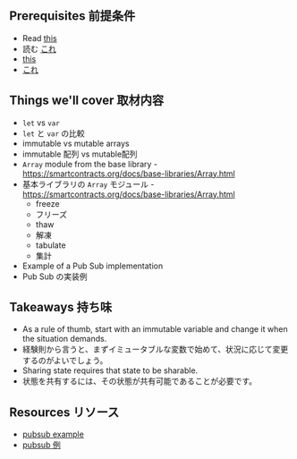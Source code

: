 ## Prerequisites 前提条件

- Read [this](https://smartcontracts.org/docs/language-guide/mutable-state.html)
- 読む [これ](https://smartcontracts.org/docs/language-guide/mutable-state.html)
- [this](https://smartcontracts.org/docs/language-guide/sharing.html)
- [これ](https://smartcontracts.org/docs/language-guide/sharing.html)

## Things we'll cover 取材内容

- `let` vs `var`
- `let` と `var` の比較
- immutable vs mutable arrays
- immutable 配列 vs mutable配列
- `Array` module from the base library - https://smartcontracts.org/docs/base-libraries/Array.html
- 基本ライブラリの `Array` モジュール - https://smartcontracts.org/docs/base-libraries/Array.html
  - freeze
  - フリーズ
  - thaw
  - 解凍
  - tabulate
  - 集計
- Example of a Pub Sub implementation
- Pub Sub の実装例

## Takeaways 持ち味

- As a rule of thumb, start with an immutable variable and change it when the situation demands.
- 経験則から言うと、まずイミュータブルな変数で始めて、状況に応じて変更するのがよいでしょう。
- Sharing state requires that state to be sharable.
- 状態を共有するには、その状態が共有可能であることが必要です。

## Resources リソース

- [pubsub example](https://github.com/dfinity/examples/tree/master/motoko/pub-sub)
- [pubsub 例](https://github.com/dfinity/examples/tree/master/motoko/pub-sub)

